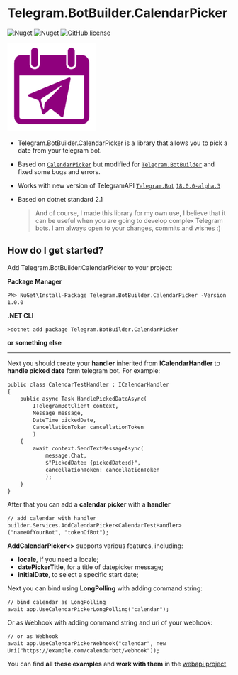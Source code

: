# Telegram.BotBuilder.CalendarPicker

![Nuget](https://img.shields.io/nuget/v/Telegram.BotBuilder.CalendarPicker?style=for-the-badge)
![Nuget](https://img.shields.io/nuget/dt/Telegram.BotBuilder.CalendarPicker?style=for-the-badge)
[![GitHub license](https://img.shields.io/github/license/jenyaalexanov/Telegram.BotBuilder.CalendarPicker?style=for-the-badge)](https://github.com/jenyaalexanov/Telegram.BotBuilder.CalendarPicker/blob/master/LICENSE)

<img src="./icons/CalendarPicker.Large.png" alt="Telegram CalendarPicker Logo" width=200 height=200 />

- Telegram.BotBuilder.CalendarPicker is a library that allows you to pick a date from your telegram bot.
- Based on [`CalendarPicker`](https://github.com/karb0f0s/CalendarPicker) but modified for [`Telegram.BotBuilder`](https://github.com/jenyaalexanov/Telegram.BotBuilder) and fixed some bugs and errors.
- Works with new version of TelegramAPI [`Telegram.Bot`](https://github.com/TelegramBots/Telegram.Bot) [`18.0.0-alpha.3`](https://www.nuget.org/packages/Telegram.Bot/18.0.0-alpha.3)
- Based on dotnet standard 2.1

  >And of course, I made this library for my own use, I believe that it can be useful when you are going to develop complex Telegram bots.
  >I am always open to your changes, commits and wishes :)

How do I get started?
--------------
Add Telegram.BotBuilder.CalendarPicker to your project:

**Package Manager**

	PM> NuGet\Install-Package Telegram.BotBuilder.CalendarPicker -Version 1.0.0
  
**.NET CLI**

	>dotnet add package Telegram.BotBuilder.CalendarPicker
  
**or something else**

--------------

Next you should create your **handler** inherited from **ICalendarHandler** to **handle picked date** form telegram bot. For example:

    public class CalendarTestHandler : ICalendarHandler
    {
        public async Task HandlePickedDateAsync(
            ITelegramBotClient context, 
            Message message, 
            DateTime pickedDate, 
            CancellationToken cancellationToken
            )
        {
            await context.SendTextMessageAsync(
                message.Chat, 
                $"PickedDate: {pickedDate:d}", 
                cancellationToken: cancellationToken
                );
        }
    }
    
After that you can add a **calendar picker** with a **handler**
    
    // add calendar with handler
    builder.Services.AddCalendarPicker<CalendarTestHandler>("nameOfYourBot", "tokenOfBot");
    
**AddCalendarPicker<>** supports various features, including: 
- **locale**, if you need a locale;
- **datePickerTitle**, for a title of datepicker message; 
- **initialDate**, to select a specific start date;

Next you can bind using **LongPolling** with adding command string:

    // bind calendar as LongPolling
    await app.UseCalendarPickerLongPolling("calendar");
    
Or as Webhook with adding command string and uri of your webhook:

    // or as Webhook
    await app.UseCalendarPickerWebhook("calendar", new Uri("https://example.com/calendarbot/webhook"));

You can find **all these examples** and **work with them** in the [webapi project](https://github.com/jenyaalexanov/Telegram.BotBuilder.CalendarPicker/tree/master/Telegram.BotBuilder.CalendarPicker.WebApi)
